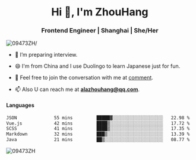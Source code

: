 <h1 align="center">Hi 👋, I'm ZhouHang</h1>

<h3 align="center">Frontend Engineer | Shanghai | She/Her</h3>
<p align="left"> <img src=https://komarev.com/ghpvc/?username=09473ZH alt=09473ZH/> </p>


- 🤔 I’m preparing interview.
  
- 😄 I'm from China and I use Duolingo to learn Japanese just for fun.
  
- 🐨 Feel free to join the conversation with me at [comment](https://github.com/09473ZH/comment/discussions).

- 📫 Also U can reach me at **alazhouhang@qq.com**.


<h4 align="left">Languages</h4>
<!--START_SECTION:waka-->

```txt
JSON              55 mins         █████▓░░░░░░░░░░░░░░░░░░░   22.98 %
Vue.js            42 mins         ████▒░░░░░░░░░░░░░░░░░░░░   17.72 %
SCSS              41 mins         ████▒░░░░░░░░░░░░░░░░░░░░   17.35 %
Markdown          32 mins         ███▒░░░░░░░░░░░░░░░░░░░░░   13.39 %
Java              21 mins         ██▒░░░░░░░░░░░░░░░░░░░░░░   08.77 %
```

<!--END_SECTION:waka-->

<p align="left"> <img src=https://github-readme-stats.vercel.app/api?username=09473ZH&show_icons=true alt=09473ZH /> </p>
